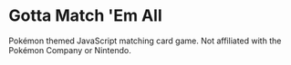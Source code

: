 # Gotta Match 'Em All
Pokémon themed JavaScript matching card game. Not affiliated with the Pokémon Company or Nintendo.
